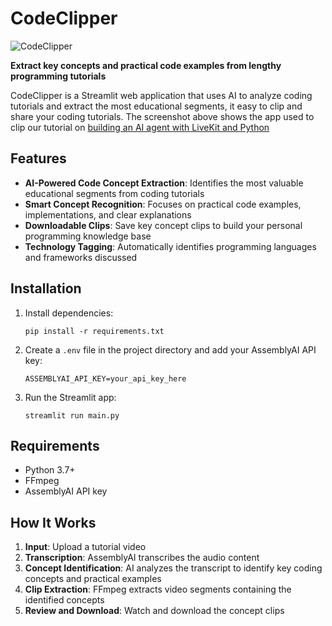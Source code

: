 # CodeClipper

![CodeClipper](app.png)

**Extract key concepts and practical code examples from lengthy programming tutorials**

CodeClipper is a Streamlit web application that uses AI to analyze coding tutorials and extract the most educational segments, it easy to clip and share your coding tutorials. The screenshot above shows the app used to clip our tutorial on [building an AI agent with LiveKit and Python](https://www.youtube.com/watch?v=A400nCCZlK4)

## Features

- **AI-Powered Code Concept Extraction**: Identifies the most valuable educational segments from coding tutorials
- **Smart Concept Recognition**: Focuses on practical code examples, implementations, and clear explanations
- **Downloadable Clips**: Save key concept clips to build your personal programming knowledge base
- **Technology Tagging**: Automatically identifies programming languages and frameworks discussed

## Installation

1. Install dependencies:
   ```
   pip install -r requirements.txt
   ```

3. Create a `.env` file in the project directory and add your AssemblyAI API key:
   ```
   ASSEMBLYAI_API_KEY=your_api_key_here
   ```

3. Run the Streamlit app:
   ```
   streamlit run main.py
   ```

## Requirements

- Python 3.7+
- FFmpeg
- AssemblyAI API key

## How It Works

1. **Input**: Upload a tutorial video
2. **Transcription**: AssemblyAI transcribes the audio content
3. **Concept Identification**: AI analyzes the transcript to identify key coding concepts and practical examples
4. **Clip Extraction**: FFmpeg extracts video segments containing the identified concepts
5. **Review and Download**: Watch and download the concept clips